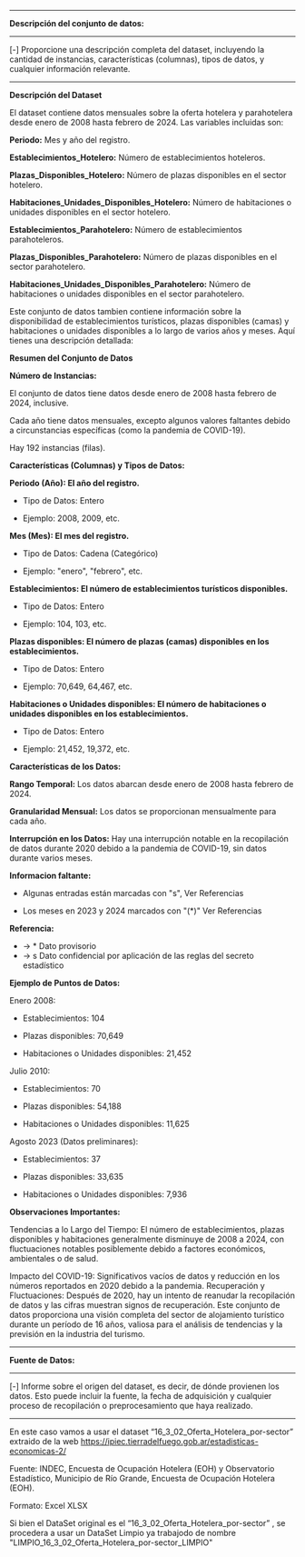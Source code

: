 ------------

**Descripción del conjunto de datos:**

------------

[-] Proporcione una descripción completa del dataset, incluyendo la cantidad de instancias, características (columnas), tipos de datos, y cualquier información relevante.

------------

**Descripción del Dataset**

El dataset contiene datos mensuales sobre la oferta hotelera y parahotelera desde enero de 2008 hasta febrero de 2024. Las variables incluidas son:

**Periodo:** Mes y año del registro.

**Establecimientos_Hotelero:** Número de establecimientos hoteleros.

**Plazas_Disponibles_Hotelero:** Número de plazas disponibles en el sector hotelero.

**Habitaciones_Unidades_Disponibles_Hotelero:** Número de habitaciones o unidades disponibles en el sector hotelero.

**Establecimientos_Parahotelero:** Número de establecimientos parahoteleros.

**Plazas_Disponibles_Parahotelero:** Número de plazas disponibles en el sector parahotelero.

**Habitaciones_Unidades_Disponibles_Parahotelero:** Número de habitaciones o unidades disponibles en el sector parahotelero.


Este conjunto de datos tambien contiene información sobre la disponibilidad de establecimientos turísticos, plazas disponibles (camas) y habitaciones o unidades disponibles a lo largo de varios años y meses. Aquí tienes una descripción detallada:

**Resumen del Conjunto de Datos**

**Número de Instancias:**

El conjunto de datos tiene datos desde enero de 2008 hasta febrero de 2024, inclusive.

Cada año tiene datos mensuales, excepto algunos valores faltantes debido a circunstancias específicas (como la pandemia de COVID-19).

Hay 192 instancias (filas).

**Características (Columnas) y Tipos de Datos:**

**Periodo (Año): El año del registro.**

* Tipo de Datos: Entero

* Ejemplo: 2008, 2009, etc.

**Mes (Mes): El mes del registro.**

* Tipo de Datos: Cadena (Categórico)

* Ejemplo: "enero", "febrero", etc.

**Establecimientos: El número de establecimientos turísticos disponibles.**

* Tipo de Datos: Entero

* Ejemplo: 104, 103, etc.

**Plazas disponibles: El número de plazas (camas) disponibles en los establecimientos.**

* Tipo de Datos: Entero

* Ejemplo: 70,649, 64,467, etc.

**Habitaciones o Unidades disponibles: El número de habitaciones o unidades disponibles en los establecimientos.**

* Tipo de Datos: Entero

* Ejemplo: 21,452, 19,372, etc.

**Características de los Datos:**

**Rango Temporal:** Los datos abarcan desde enero de 2008 hasta febrero de 2024.

**Granularidad Mensual:** Los datos se proporcionan mensualmente para cada año.

**Interrupción en los Datos:** Hay una interrupción notable en la recopilación de datos durante 2020 debido a la pandemia de COVID-19, sin datos durante varios meses.

**Informacion faltante:**

* Algunas entradas están marcadas con "s", Ver Referencias

* Los meses en 2023 y 2024 marcados con "(*)" Ver Referencias

**Referencia:**

* -> * Dato provisorio 
* -> s Dato confidencial por aplicación de las reglas del secreto estadístico

**Ejemplo de Puntos de Datos:**

Enero 2008:

* Establecimientos: 104

* Plazas disponibles: 70,649

* Habitaciones o Unidades disponibles: 21,452

Julio 2010:

* Establecimientos: 70

* Plazas disponibles: 54,188

* Habitaciones o Unidades disponibles: 11,625

Agosto 2023 (Datos preliminares):

* Establecimientos: 37

* Plazas disponibles: 33,635

* Habitaciones o Unidades disponibles: 7,936

**Observaciones Importantes:**

Tendencias a lo Largo del Tiempo: El número de establecimientos, plazas disponibles y habitaciones generalmente disminuye de 2008 a 2024, con fluctuaciones notables posiblemente debido a factores económicos, ambientales o de salud.

Impacto del COVID-19: Significativos vacíos de datos y reducción en los números reportados en 2020 debido a la pandemia.
Recuperación y Fluctuaciones: Después de 2020, hay un intento de reanudar la recopilación de datos y las cifras muestran signos de recuperación.
Este conjunto de datos proporciona una visión completa del sector de alojamiento turístico durante un período de 16 años, valiosa para el análisis de tendencias y la previsión en la industria del turismo.

------------

**Fuente de Datos:**

------------

[-] Informe sobre el origen del dataset, es decir, de dónde provienen los datos. Esto puede incluir la fuente, la fecha de adquisición y cualquier proceso de recopilación o preprocesamiento que haya realizado.

------------

En este caso vamos a usar el dataset “16_3_02_Oferta_Hotelera_por-sector” extraido de la web https://ipiec.tierradelfuego.gob.ar/estadisticas-economicas-2/

Fuente: INDEC, Encuesta de Ocupación Hotelera (EOH) y Observatorio Estadístico, Municipio de Río Grande, Encuesta de Ocupación Hotelera (EOH). 

Formato: Excel XLSX

Si bien el DataSet original es el “16_3_02_Oferta_Hotelera_por-sector” , se procedera a usar un DataSet Limpio ya trabajodo de nombre "LIMPIO_16_3_02_Oferta_Hotelera_por-sector_LIMPIO"
